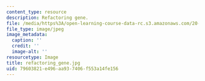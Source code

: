 ```yaml
---
content_type: resource
description: Refactoring gene.
file: /media/https%3A/open-learning-course-data-rc.s3.amazonaws.com/20-109-laboratory-fundamentals-in-biological-engineering-fall-2007/79603821e496aa937406f553a14fe156_refactoring_gene.jpg
file_type: image/jpeg
image_metadata:
  caption: ''
  credit: ''
  image-alt: ''
resourcetype: Image
title: refactoring_gene.jpg
uid: 79603821-e496-aa93-7406-f553a14fe156
---
```

